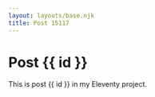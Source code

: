 ```yaml
---
layout: layouts/base.njk
title: Post 15117
---
```


# Post {{ id }}

This is post {{ id }} in my Eleventy project.

